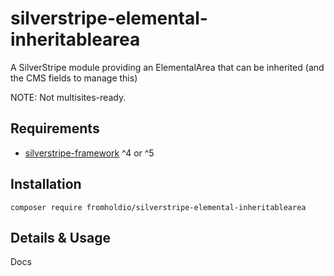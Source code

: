 # silverstripe-elemental-inheritablearea

A SilverStripe module providing an ElementalArea that can be inherited (and the CMS fields to manage this)

NOTE: Not multisites-ready.

## Requirements

* [silverstripe-framework](https://github.com/silverstripe/silverstripe-framework) ^4 or ^5

## Installation

`composer require fromholdio/silverstripe-elemental-inheritablearea`

## Details & Usage

Docs
